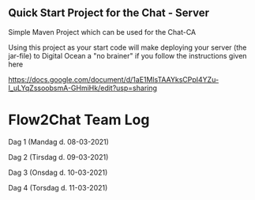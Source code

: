## Quick Start Project for the Chat - Server

Simple Maven Project which can be used for the Chat-CA 

Using this project as your start code will make deploying your server (the jar-file) to Digital Ocean a "no brainer" if you follow the instructions given here

https://docs.google.com/document/d/1aE1MlsTAAYksCPpI4YZu-I_uLYqZssoobsmA-GHmiHk/edit?usp=sharing 


# Flow2Chat Team Log

Dag 1 (Mandag d. 08-03-2021)

Dag 2 (Tirsdag d. 09-03-2021)

Dag 3 (Onsdag d. 10-03-2021)

Dag 4 (Torsdag d. 11-03-2021)
